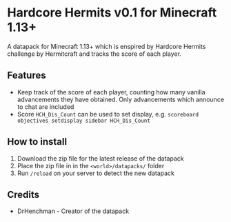 # Hardcore Hermits v0.1 for Minecraft 1.13+

A datapack for Minecraft 1.13+ which is enspired by Hardcore Hermits challenge
by Hermitcraft and tracks the score of each player.

## Features

* Keep track of the score of each player, counting how many vanilla advancements they
  have obtained. Only advancements which announce to chat are included
* Score `HCH_Dis_Count` can be used to set display, e.g. `scoreboard objectives setdisplay sidebar HCH_Dis_Count`

## How to install

1. Download the zip file for the latest release of the datapack
2. Place the zip file in in the `<world>/datapacks/` folder
3. Run `/reload` on your server to detect the new datapack

## Credits

* DrHenchman - Creator of the datapack
